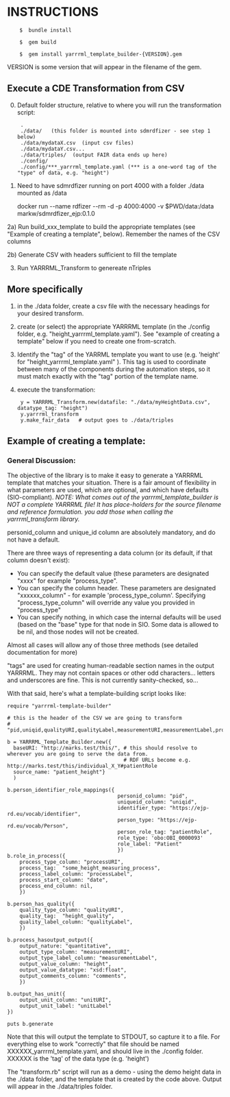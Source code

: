 # INSTRUCTIONS
        $  bundle install
        
        $  gem build
        
        $  gem install yarrrml_template_builder-{VERSION}.gem

VERSION is some version that will appear in the filename of the gem.

## Execute a CDE Transformation from CSV

0) Default folder structure, relative to where you will run the transformation script:

        .
        ./data/   (this folder is mounted into sdmrdfizer - see step 1 below)
        ./data/mydataX.csv  (input csv files)
        ./data/mydataY.csv...
        ./data/triples/  (output FAIR data ends up here)
        ./config/
        ./config/***_yarrrml_template.yaml (*** is a one-word tag of the "type" of data, e.g. "height")

1) Need to have sdmrdfizer running on port 4000 with a folder ./data mounted as /data

     docker run --name rdfizer --rm -d -p 4000:4000 -v $PWD/data:/data   markw/sdmrdfizer_ejp:0.1.0

2a) Run build_xxx_template to build the appropriate templates (see "Example of creating a template", below).  Remember the names of the CSV columns

2b) Generate CSV with headers sufficient to fill the template

3) Run YARRRML_Transform to genereate nTriples


## More specifically

1) in the ./data folder, create a csv file with the necessary headings for your desired transform.

2) create (or select) the appropriate YARRRML template (in the ./config folder, e.g. "height_yarrrml_template.yaml").  See "example of creating a template" below if you need to create one from-scratch.

3) Identify the "tag" of the YARRML template you want to use (e.g. 'height' for "height_yarrrml_template.yaml" ).  This tag is used to coordinate between many of the components during the automation steps, so it must match exactly with the "tag" portion of the template name.

4) execute the transformation:

        y = YARRRML_Transform.new(datafile: "./data/myHeightData.csv", datatype_tag: "height")
        y.yarrrml_transform
        y.make_fair_data   # output goes to ./data/triples




## Example of creating a template:

### General Discussion:  
The objective of the library is to make it easy to generate a YARRRML template that matches your situation.  There is a fair amount of flexibility in what parameters are used, which are optional, and which have defaults (SIO-compliant).  *NOTE: What comes out of the yarrrml_template_builder is NOT a complete YARRRML file!  It has place-holders for the source filename and reference formulation.  you add those when calling the yarrrml_transform library.*

personid_column and unique_id column are absolutely mandatory, and do not have a default.

There are three ways of representing a data column (or its default, if that column doesn't exist):

  * You can specify the default value (these parameters are designated "xxxx"  for example "process_type".  
  * You can specify the column header.  These parameters are designated "xxxxxx_column" - for example 'process_type_column'. Specifying "process_type_column" will override any value you provided in "process_type"
  * You can specify nothing, in which case the internal defaults will be used (based on the "base" type for that node in SIO.  Some data is allowed to be nil, and those nodes will not be created.
  
Almost all cases will allow any of those three methods (see detailed documentation for more)

"tags" are used for creating human-readable section names in the output YARRRML.  They may not contain spaces or other odd characters... letters and underscores are fine.  This is not currently sanity-checked, so... 

With that said, here's what a template-building script looks like:

    require "yarrrml-template-builder"

    # this is the header of the CSV we are going to transform
    # "pid,uniqid,qualityURI,qualityLabel,measurementURI,measurementLabel,processURI,processLabel,height,unitURI,unitLabel,date,comments"

    b = YARRRML_Template_Builder.new({
      baseURI: "http://marks.test/this/", # this should resolve to wherever you are going to serve the data from.
                                          # RDF URLs become e.g. http://marks.test/this/individual_X_Y#patientRole
      source_name: "patient_height"}
      )

    b.person_identifier_role_mappings({
                                        personid_column: "pid",
                                        uniqueid_column: "uniqid",
                                        identifier_type: "https://ejp-rd.eu/vocab/identifier",
                                        person_type: "https://ejp-rd.eu/vocab/Person",
                                        person_role_tag: "patientRole",
                                        role_type: 'obo:OBI_0000093'
                                        role_label: "Patient"
                                        })
    b.role_in_process({
        process_type_column: "processURI",  
        process_tag:  "some_height_measuring_process",
        process_label_column: "processLabel", 
        process_start_column: "date", 
        process_end_column: nil,
        })

    b.person_has_quality({
        quality_type_column: "qualityURI",  
        quality_tag:  "height_quality",
        quality_label_column: "qualityLabel", 
        })

    b.process_hasoutput_output({
        output_nature: "quantitative",
        output_type_column: "measurementURI",
        output_type_label_column: "measurementLabel",
        output_value_column: "height",
        output_value_datatype: "xsd:float",
        output_comments_column: "comments",
        })

    b.output_has_unit({
        output_unit_column: "unitURI",
        output_unit_label: "unitLabel"  
    })

    puts b.generate


Note that this will output the template to STDOUT, so capture it to a file.  For everything else to work "correctly" that file should be named
XXXXXX_yarrrml_template.yaml, and should live in the ./config folder.   XXXXXX is the 'tag' of the data type (e.g. 'height')


The "transform.rb" script will run as a demo - using the demo height data in the ./data folder, and the template that is created by the code above.  Output will appear in the ./data/triples folder.
